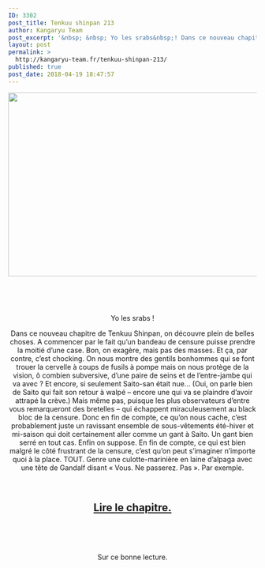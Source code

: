```yaml
---
ID: 3302
post_title: Tenkuu shinpan 213
author: Kangaryu Team
post_excerpt: '&nbsp; &nbsp; Yo les srabs&nbsp;! Dans ce nouveau chapitre de Tenkuu Shinpan, on d&eacute;couvre plein de belles choses. A commencer par le fait qu&rsquo;un bandeau de censure puisse prendre la moiti&eacute; d&rsquo;une case. Bon, on exag&egrave;re, mais pas des masses....'
layout: post
permalink: >
  http://kangaryu-team.fr/tenkuu-shinpan-213/
published: true
post_date: 2018-04-19 18:47:57
---
```

<p><a href="http://kangaryu-team.fr/wp-content/uploads/2017/10/Sans-titre-1-4.jpg"><img class="aligncenter  wp-image-4347" src="http://kangaryu-team.fr/wp-content/uploads/2017/10/Sans-titre-1-4-300x211.jpg" alt="" width="529" height="372" srcset="https://united-subs.dearclouds.com/wp-content/uploads/2018/04/af0e69d480ff909750117468cd2c7101.jpg 300w, http://kangaryu-team.fr/wp-content/uploads/2017/10/Sans-titre-1-4-600x422.jpg 600w, http://kangaryu-team.fr/wp-content/uploads/2017/10/Sans-titre-1-4-168x117.jpg 168w, http://kangaryu-team.fr/wp-content/uploads/2017/10/Sans-titre-1-4-204x142.jpg 204w, http://kangaryu-team.fr/wp-content/uploads/2017/10/Sans-titre-1-4-180x127.jpg 180w, http://kangaryu-team.fr/wp-content/uploads/2017/10/Sans-titre-1-4-360x253.jpg 360w, http://kangaryu-team.fr/wp-content/uploads/2017/10/Sans-titre-1-4.jpg 640w" sizes="(max-width: 529px) 100vw, 529px" /></a></p>
<p>&nbsp;</p>
<p>&nbsp;</p>
<p style="text-align: center;">Yo les srabs !</p>
<p style="text-align: center;">Dans ce nouveau chapitre de Tenkuu Shinpan, on découvre plein de belles choses. A commencer par le fait qu&rsquo;un bandeau de censure puisse prendre la moitié d&rsquo;une case. Bon, on exagère, mais pas des masses. Et ça, par contre, c&rsquo;est chocking. On nous montre des gentils bonhommes qui se font trouer la cervelle à coups de fusils à pompe mais on nous protège de la vision, ô combien subversive, d&rsquo;une paire de seins et de l&rsquo;entre-jambe qui va avec ? Et encore, si seulement Saito-san était nue&#8230; (Oui, on parle bien de Saito qui fait son retour à walpé – encore une qui va se plaindre d&rsquo;avoir attrapé la crève.) Mais même pas, puisque les plus observateurs d&rsquo;entre vous remarqueront des bretelles – qui échappent miraculeusement au black bloc de la censure. Donc en fin de compte, ce qu&rsquo;on nous cache, c&rsquo;est probablement juste un ravissant ensemble de sous-vêtements été-hiver et mi-saison qui doit certainement aller comme un gant à Saito. Un gant bien serré en tout cas. Enfin on suppose. En fin de compte, ce qui est bien malgré le côté frustrant de la censure, c&rsquo;est qu&rsquo;on peut s&rsquo;imaginer n&rsquo;importe quoi à la place. TOUT. Genre une culotte-marinière en laine d&rsquo;alpaga avec une tête de Gandalf disant « Vous. Ne passerez. Pas ». Par exemple.</p>
<p>&nbsp;</p>
<h2 style="text-align: center;"><a href="http://kangaryu-team.fr/reader/read/tenkuu-shinpan/fr/19/213/page/1">Lire le chapitre.</a></h2>
<p>&nbsp;</p>
<p>&nbsp;</p>
<p style="text-align: center;">Sur ce bonne lecture.</p>